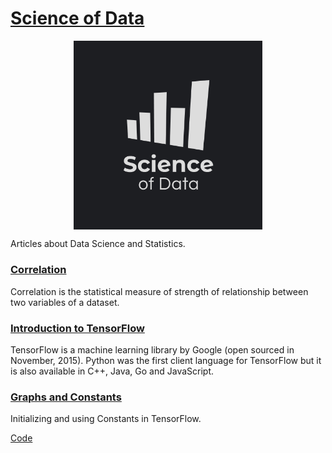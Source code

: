 # [Science of Data](https://medium.com/science-of-data)

<img style=" display: block;
     max-width: 60%;
    height: auto;
    margin: auto;
    float: none!important;" src="Logo/pub_logo.png"
    alt ="publication-logo"/>  

Articles about Data Science and Statistics.

### [Correlation](https://medium.com/science-of-data/correlation-ad1c70b0e76d)  
Correlation is the statistical measure of strength of relationship between two variables of a dataset.  
### [Introduction to TensorFlow](https://medium.com/science-of-data/introduction-to-tensorflow-fa2f173cae44)  
TensorFlow is a machine learning library by Google (open sourced in November, 2015). Python was the first client language for TensorFlow but it is also available in C++, Java, Go and JavaScript.  
### [Graphs and Constants](https://medium.com/science-of-data/part-2-graphs-and-constants-ead5f4429894)  
Initializing and using Constants in TensorFlow.
    
[Code](correlation/)
